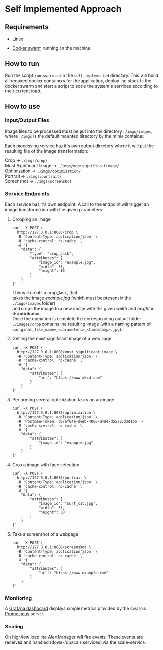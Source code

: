 # Self Implemented Approach


## Requirements

* Linux

* [Docker swarm](https://www.python.org/download/releases/3.0/) running on the machine

## How to run

Run the script `run_swarm.sh` in the `self_implemented` directory. 
This will build all required docker containers for the application, deploy the stack to the docker swarm 
and start a script to scale the system's services according to their current load. 

## How to use

### Input/Output Files

Image files to be processed must be put into the directory `./imgs/images`, 
where `./imgs` is the default mounted directory by the minio container.

Each processing service has it's own output directory where it will put the resulting file of the image transformation:

Crop -> `./imgs/crop/`  
Most Significant Image -> `./imgs/mostsignificantimage/`  
Optimization -> `./imgs/optimization/`  
Portrait -> `./imgs/portrait/`  
Screenshot -> `./imgs/screenshot`  


### Service Endpoints

Each service has it's own endpoint. A call to the endpoint will trigger an image transformation with the given parameters:

1. Cropping an image
    ```
    curl -X POST \
      http://127.0.0.1:8080/crop \
      -H 'Content-Type: application/json' \
      -H 'cache-control: no-cache' \
      -d '{
        "data": {
            "type": "crop_task",
            "attributes": {
                "image_id": "example.jpg",
                "width": 50,
                "height": 10
            }
        }
    }'
    ```
    
    This will create a crop_task, that   
    takes the image *example.jpg* (which must be present in the `./imgs/images` folder)  
    and crops the image to a new image with the given *width* and *height* in the attributes.  
    Once the operation is complete the corresponding output folder `./images/crop` contains the resulting image 
    (with a naming pattern of `<original_file_name>_<parameters>_<timestamp>.jpg`).

2. Getting the most significant image of a web page
    ```
    curl -X POST \
      http://127.0.0.1:8080/most_significant_image \
      -H 'Content-Type: application/json' \
      -H 'cache-control: no-cache' \
      -d '{
        "data": {
            "attributes": {
                "url": "https://www.xkcd.com"
            }
        }
    }'
    ```

3. Performing several optimization tasks on an image
    ```
    curl -X POST \
      http://127.0.0.1:8080/optimization \
      -H 'Content-Type: application/json' \
      -H 'Postman-Token: d07af64a-d6eb-4006-a4de-d55726d3d1b5' \
      -H 'cache-control: no-cache' \
      -d '{
        "data": {
            "attributes": {
                "image_id": "example.jpg"
            }
        }
    }'
    ```

4. Crop a image with face detection
    ```
    curl -X POST \
      http://127.0.0.1:8080/portrait \
      -H 'Content-Type: application/json' \
      -H 'cache-control: no-cache' \
      -d '{
        "data": {
            "attributes": {
                "image_id": "surf_cat.jpg",
                "width": 50,
                "height": 50
            }
        }
    }'
    ```

5. Take a screenshot of a webpage
    ```
    curl -X POST \
      http://127.0.0.1:8080/screenshot \
      -H 'Content-Type: application/json' \
      -H 'cache-control: no-cache' \
      -d '{
        "data": {
            "attributes": {
                "url": "https://www.example.com"
            }
        }
    }'
    ```

### Monitoring

A [Grafana dashboard](`http://127.0.0.1:3000`) displays simple metrics provided by the swarms [Prometheus](http://127.0.0.1:9000) server.

### Scaling

On high/low load the AlertManager will fire events. These events are received and handled (down-/upscale services) via the scale-service.  
